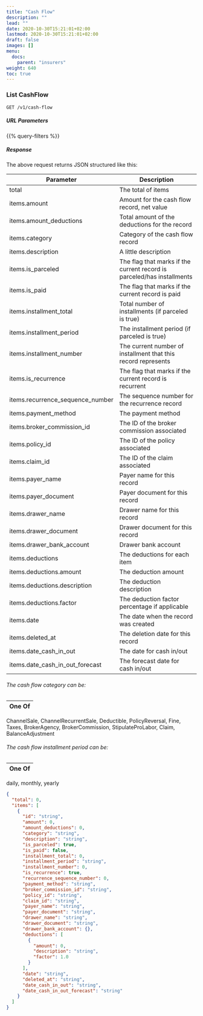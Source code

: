 ```yaml
---
title: "Cash Flow"
description: ""
lead: ""
date: 2020-10-30T15:21:01+02:00
lastmod: 2020-10-30T15:21:01+02:00
draft: false
images: []
menu:
  docs:
    parent: "insurers"
weight: 640
toc: true
---
```


### List CashFlow

`GET /v1/cash-flow`

##### URL Parameters

{{% query-filters %}}

##### Response

The above request returns JSON structured like this:

Parameter | Description
--------- | -----------
total | The total of items
items.amount | Amount for the cash flow record, net value
items.amount_deductions | Total amount of the deductions for the record
items.category | Category of the cash flow record
items.description | A little description
items.is_parceled | The flag that marks if the current record is parceled/has installments
items.is_paid | The flag that marks if the current record is paid
items.installment_total | Total number of installments (if parceled is true)
items.installment_period | The installment period (if parceled is true)
items.installment_number | The current number of installment that this record represents
items.is_recurrence | The flag that marks if the current record is recurrent
items.recurrence_sequence_number | The sequence number for the recurrence record
items.payment_method | The payment method
items.broker_commission_id | The ID of the broker commission associated
items.policy_id | The ID of the policy associated
items.claim_id | The ID of the claim associated
items.payer_name | Payer name for this record
items.payer_document | Payer document for this record
items.drawer_name | Drawer name for this record
items.drawer_document | Drawer document for this record
items.drawer_bank_account | Drawer bank account
items.deductions | The deductions for each item
items.deductions.amount | The deduction amount
items.deductions.description | The deduction description
items.deductions.factor | The deduction factor percentage if applicable
items.date | The date when the record was created
items.deleted_at | The deletion date for this record
items.date_cash_in_out | The date for cash in/out
items.date_cash_in_out_forecast | The forecast date for cash in/out

###### The cash flow category can be:

One Of | 
--------- |
ChannelSale, ChannelRecurrentSale, Deductible, PolicyReversal, Fine, Taxes, BrokerAgency, BrokerCommission, StipulateProLabor, Claim, BalanceAdjustment

###### The cash flow installment period can be:

One Of | 
--------- |
daily, monthly, yearly

```json
{
  "total": 0,
  "items": [
    {
      "id": "string",
      "amount": 0,
      "amount_deductions": 0,
      "category": "string",
      "description": "string",
      "is_parceled": true,
      "is_paid": false,
      "installment_total": 0,
      "installment_period": "string",
      "installment_number": 0,
      "is_recurrence": true,
      "recurrence_sequence_number": 0,
      "payment_method": "string",
      "broker_commission_id": "string",
      "policy_id": "string",
      "claim_id": "string",
      "payer_name": "string",
      "payer_document": "string",
      "drawer_name": "string",
      "drawer_document": "string",
      "drawer_bank_account": {},
      "deductions": [
        {
          "amount": 0,
          "description": "string",
          "factor": 1.0
        }
      ],
      "date": "string",
      "deleted_at": "string",
      "date_cash_in_out": "string",
      "date_cash_in_out_forecast": "string"
    }
  ]
}
```
